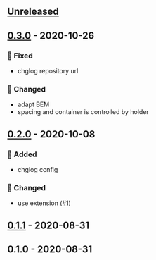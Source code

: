 <a name="unreleased"></a>
## [Unreleased]


<a name="0.3.0"></a>
## [0.3.0] - 2020-10-26
### 🐞 Fixed
- chglog repository url

### 🔧 Changed
- adapt BEM
- spacing and container is controlled by holder


<a name="0.2.0"></a>
## [0.2.0] - 2020-10-08
### 🍰 Added
- chglog config

### 🔧 Changed
- use extension ([#1](https://github.com/syntro-opensource/silverstripe-elemental-bootstrap-gallerysection/issues/1))


<a name="0.1.1"></a>
## [0.1.1] - 2020-08-31

<a name="0.1.0"></a>
## 0.1.0 - 2020-08-31

[Unreleased]: https://github.com/syntro-opensource/silverstripe-elemental-bootstrap-gallerysection/compare/0.3.0...HEAD
[0.3.0]: https://github.com/syntro-opensource/silverstripe-elemental-bootstrap-gallerysection/compare/0.2.0...0.3.0
[0.2.0]: https://github.com/syntro-opensource/silverstripe-elemental-bootstrap-gallerysection/compare/0.1.1...0.2.0
[0.1.1]: https://github.com/syntro-opensource/silverstripe-elemental-bootstrap-gallerysection/compare/0.1.0...0.1.1
